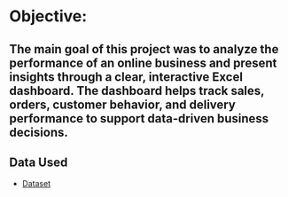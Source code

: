 # Objective:
## The main goal of this project was to analyze the performance of an online business and present insights through a clear, interactive Excel dashboard. The dashboard helps track sales, orders, customer behavior, and delivery performance to support data-driven business decisions.
## Data Used
- <a href="https://github.com/sudipto18/Dashboard---E-Commerce-Business-/blob/main/Dashboard%20-%20E-Commerce%20Business%20-%201st%20project.xlsx">Dataset</a>
